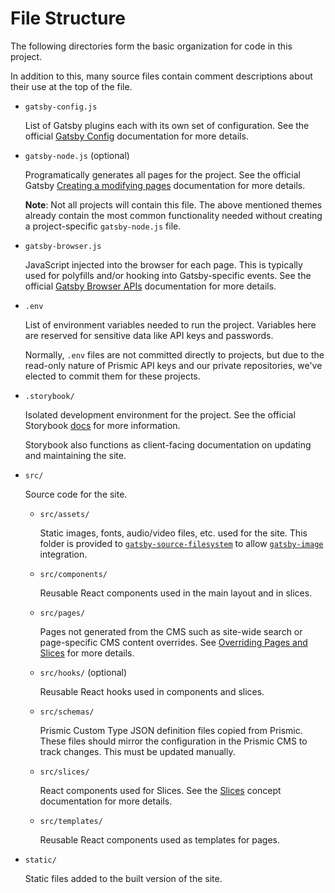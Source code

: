 # File Structure

The following directories form the basic organization for code in this project.

In addition to this, many source files contain comment descriptions about their
use at the top of the file.

- `gatsby-config.js`

  List of Gatsby plugins each with its own set of configuration. See the
  official [Gatsby Config][gatsby-config-docs] documentation for more details.

* `gatsby-node.js` (optional)

  Programatically generates all pages for the project. See the official Gatsby
  [Creating a modifying pages][gatsby-node-docs] documentation for more details.

  **Note**: Not all projects will contain this file. The above mentioned themes
  already contain the most common functionality needed without creating a
  project-specific `gatsby-node.js` file.

* `gatsby-browser.js`

  JavaScript injected into the browser for each page. This is typically used for
  polyfills and/or hooking into Gatsby-specific events. See the official [Gatsby
  Browser APIs][gatsby-browser-docs] documentation for more details.

* `.env`

  List of environment variables needed to run the project. Variables here are
  reserved for sensitive data like API keys and passwords.

  Normally, `.env` files are not committed directly to projects, but due to the
  read-only nature of Prismic API keys and our private repositories, we've
  elected to commit them for these projects.

* `.storybook/`

  Isolated development environment for the project. See the official Storybook
  [docs][storybook-docs] for more information.

  Storybook also functions as client-facing documentation on updating and
  maintaining the site.

* `src/`

  Source code for the site.

  - `src/assets/`

    Static images, fonts, audio/video files, etc. used for the site. This folder
    is provided to [`gatsby-source-filesystem`][gatsby-source-filesystem] to
    allow [`gatsby-image`][gatsby-image] integration.

  - `src/components/`

    Reusable React components used in the main layout and in slices.

  - `src/pages/`

    Pages not generated from the CMS such as site-wide search or page-specific
    CMS content overrides. See [Overriding Pages and
    Slices][guide-overriding-pages-and-slices] for more details.

  - `src/hooks/` (optional)

    Reusable React hooks used in components and slices.

  - `src/schemas/`

    Prismic Custom Type JSON definition files copied from Prismic. These files
    should mirror the configuration in the Prismic CMS to track changes. This
    must be updated manually.

  - `src/slices/`

    React components used for Slices. See the [Slices](concept-slices.md)
    concept documentation for more details.

  - `src/templates/`

    Reusable React components used as templates for pages.

* `static/`

  Static files added to the built version of the site.

[gatsby-browser-docs]: https://www.gatsbyjs.org/docs/browser-apis/
[gatsby-config-docs]: https://www.gatsbyjs.org/docs/gatsby-config/
[gatsby-image]: https://www.gatsbyjs.org/packages/gatsby-image/
[gatsby-node-docs]:
  https://www.gatsbyjs.org/docs/creating-and-modifying-pages/#creating-pages-in-gatsby-nodejs
[gatsby-source-filesystem]:
  https://www.gatsbyjs.org/packages/gatsby-source-filesystem/
[guide-overriding-pages-and-slices]: ./guide-overriding-pages-and-slices
[storybook-docs]: https://storybook.js.org/docs/basics/introduction/
